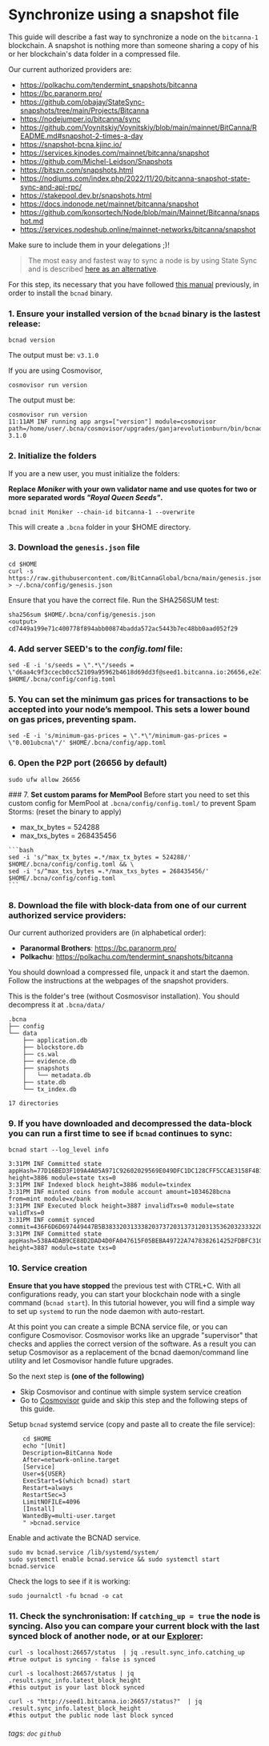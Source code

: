 # Synchronize using a snapshot file
This guide will describe a fast way to synchronize a node on the `bitcanna-1` blockchain.
A snapshot is nothing more than someone sharing a copy of his or her blockchain's data folder in a compressed file.

Our current authorized providers are: 

- https://polkachu.com/tendermint_snapshots/bitcanna
- https://bc.paranorm.pro/
- https://github.com/obajay/StateSync-snapshots/tree/main/Projects/Bitcanna
- https://nodejumper.io/bitcanna/sync
- https://github.com/Voynitskiy/Voynitskiy/blob/main/mainnet/BitCanna/README.md#snapshot-2-times-a-day
- https://snapshot-bcna.kjinc.io/
- https://services.kjnodes.com/mainnet/bitcanna/snapshot
- https://github.com/Michel-Leidson/Snapshots
- https://bitszn.com/snapshots.html
- https://nodiums.com/index.php/2022/11/20/bitcanna-snapshot-state-sync-and-api-rpc/
- https://stakepool.dev.br/snapshots.html
- https://docs.indonode.net/mainnet/bitcanna/snapshot
- https://github.com/konsortech/Node/blob/main/Mainnet/Bitcanna/snapshot.md
- https://services.nodeshub.online/mainnet-networks/bitcanna/snapshot

Make sure to include them in your delegations ;)!

> The most easy and fastest way to sync a node is by using State Sync and is described [here as an alternative](https://github.com/BitCannaGlobal/bcna/blob/main/2.1.statesync.md).


For this step, its necessary that you have followed [this manual](https://github.com/BitCannaGlobal/bcna/blob/main/1.install-compile.md) previously, in order to install the `bcnad` binary.

### 1. Ensure your installed version of the `bcnad` binary is the lastest release:
```
bcnad version
```
The output must be: `v3.1.0`

If you are using Cosmovisor, 
```
cosmovisor run version
```
The output must be: 
```
cosmovisor run version
11:11AM INF running app args=["version"] module=cosmovisor path=/home/user/.bcna/cosmovisor/upgrades/ganjarevolutionburn/bin/bcnad
3.1.0
```
### 2. Initialize the folders
If you are a new user, you must initialize the folders:

**Replace **_Moniker_** with your own validator name and use quotes for two or more separated words *"Royal Queen Seeds"*.**
```
bcnad init Moniker --chain-id bitcanna-1 --overwrite
```
This will create a `.bcna` folder in your $HOME directory.
### 3. **Download** the `genesis.json` file
```
cd $HOME
curl -s https://raw.githubusercontent.com/BitCannaGlobal/bcna/main/genesis.json > ~/.bcna/config/genesis.json
```
Ensure that you have the correct file. Run the SHA256SUM test:
```
sha256sum $HOME/.bcna/config/genesis.json
<output> cd7449a199e71c400778f894abb00874badda572ac5443b7ec48bb0aad052f29
```
### 4. **Add server SEED's to the _config.toml_ file:**
```
sed -E -i 's/seeds = \".*\"/seeds = \"d6aa4c9f3ccecb0cc52109a95962b4618d69dd3f@seed1.bitcanna.io:26656,e2e7c704f766ef6b9e2c8dd61d963f8393b87966@seed3.bitcanna.io:26656\"/' $HOME/.bcna/config/config.toml
```
### 5. You can **set the minimum gas prices** for transactions to be accepted into your node’s mempool. This sets a lower bound on gas prices, preventing spam.
``` 
sed -E -i 's/minimum-gas-prices = \".*\"/minimum-gas-prices = \"0.001ubcna\"/' $HOME/.bcna/config/app.toml
```

### 6. **Open the P2P port (26656 by default)**
```
sudo ufw allow 26656
```

### 7. **Set custom params for MemPool**
Before start you need to set this custom config for MemPool at `.bcna/config/config.toml/` to prevent Spam Storms: (reset the binary to apply)
   * max_tx_bytes = 524288
   * max_txs_bytes = 268435456
     
    ```bash
    sed -i 's/^max_tx_bytes =.*/max_tx_bytes = 524288/' $HOME/.bcna/config/config.toml && \
    sed -i 's/^max_txs_bytes =.*/max_txs_bytes = 268435456/' $HOME/.bcna/config/config.toml
    ```
### 8. **Download the file** with block-data from one of our current authorized service providers:

Our current authorized providers are (in alphabetical order): 

* **Paranormal Brothers**:
https://bc.paranorm.pro/
* **Polkachu**:
https://polkachu.com/tendermint_snapshots/bitcanna


You should download a compressed file, unpack it and start the daemon.
Follow the instructions at the webpages of the snapshot providers.

This is the folder's tree (without Cosmosvisor installation). You should decompress it at `.bcna/data/` 
```
.bcna
├── config
└── data
    ├── application.db
    ├── blockstore.db
    ├── cs.wal
    ├── evidence.db
    ├── snapshots
    │   └── metadata.db
    ├── state.db
    └── tx_index.db

17 directories
```


### 9. If you have downloaded and decompressed the data-block you can **run a first time** to see if `bcnad` continues to sync:

`bcnad start --log_level info`
```
3:31PM INF Committed state appHash=77D16BED3F109A4A05A971C92602029569E049DFC1DC128CFF5CCAE3158F4B1B height=3886 module=state txs=0
3:31PM INF Indexed block height=3886 module=txindex
3:31PM INF minted coins from module account amount=1034628bcna from=mint module=x/bank
3:31PM INF Executed block height=3887 invalidTxs=0 module=state validTxs=0
3:31PM INF commit synced commit=436F6D6D697449447B5B38332031333820373720313731203135362032333220313431203435203137332037372031352031363020373120393720393520352031393020313836203733203131342034322031313620313230203536203338203230203337203437203231392032353220343920385D3A4632467D
3:31PM INF Committed state appHash=538A4DAB9CE88D2DAD4D0FA047615F05BEBA49722A7478382614252FDBFC3108 height=3887 module=state txs=0
```

### 10. **Service creation**
**Ensure that you have stopped** the previous test with CTRL+C.
With all configurations ready, you can start your blockchain node with a single command (`bcnad start`). In this tutorial however, you will find a simple way to set up `systemd` to run the node daemon with auto-restart.

At this point you can create a simple BCNA service file, or you can configure Cosmovisor. Cosmovisor works like an upgrade "supervisor" that checks and applies the correct version of the software. As a result you can setup Cosmovisor as a replacement of the bcnad daemon/command line utility and let Cosmovisor handle future upgrades.

So the next step is **(one of the following)**
* Skip Cosmovisor and continue with simple system service creation
* Go to [Cosmovisor](https://github.com/BitCannaGlobal/bcna/blob/main/5.cosmovisor.md) guide and skip this step and the following steps of this guide.


Setup `bcnad` systemd service (copy and paste all to create the file service):
```
    cd $HOME
    echo "[Unit]
    Description=BitCanna Node
    After=network-online.target
    [Service]
    User=${USER}
    ExecStart=$(which bcnad) start
    Restart=always
    RestartSec=3
    LimitNOFILE=4096
    [Install]
    WantedBy=multi-user.target
    " >bcnad.service
```
    
Enable and activate the BCNAD service.

```
sudo mv bcnad.service /lib/systemd/system/
sudo systemctl enable bcnad.service && sudo systemctl start bcnad.service
```
Check the logs to see if it is working:
```
sudo journalctl -fu bcnad -o cat
``` 
    
### 11. **Check the synchronisation:** If `catching_up = true` the node is syncing. Also you can compare your current block with the last synced block of another node, or at our [Explorer](https://explorer.bitcanna.io):
```
curl -s localhost:26657/status  | jq .result.sync_info.catching_up
#true output is syncing - false is synced

curl -s localhost:26657/status | jq .result.sync_info.latest_block_height
#this output is your last block synced

curl -s "http://seed1.bitcanna.io:26657/status?"  | jq .result.sync_info.latest_block_height
#this output the public node last block synced
```


###### tags: `doc` `github`

